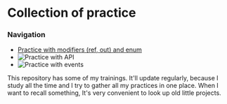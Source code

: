 # Collection of practice

### Navigation
- [Practice with modifiers (ref, out) and enum](https://github.com/teafr/Collection-of-practice/tree/practice_with_ref_out_and_enum)
- ![Practice with API](https://github.com/teafr/Collection-of-practice/tree/ApiPractice)
- ![Practice with events](https://github.com/teafr/Collection-of-practice/tree/EventsPractice)

This repository has some of my trainings. It'll update regularly, because I study all the time and I try to gather all my practices in one place. 
When I want to recall something, It's very convenient to look up old little projects.
